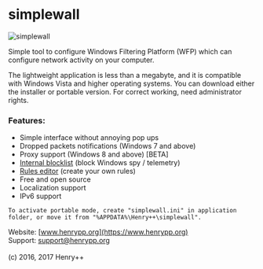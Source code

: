# simplewall

![simplewall](https://www.henrypp.org/images/simplewall.png?cachefx)

Simple tool to configure Windows Filtering Platform (WFP) which can configure network activity on your computer.

The lightweight application is less than a megabyte, and it is compatible with Windows Vista and higher operating systems.
You can download either the installer or portable version. For correct working, need administrator rights.

### Features:
- Simple interface without annoying pop ups
- Dropped packets notifications (Windows 7 and above)
- Proxy support (Windows 8 and above) [BETA]
- [Internal blocklist](https://github.com/crazy-max/WindowsSpyBlocker/wiki/dataSimplewall) (block Windows spy / telemetry)
- [Rules editor](https://github.com/henrypp/simplewall/wiki/Rules-editor) (create your own rules)
- Free and open source
- Localization support
- IPv6 support

```
To activate portable mode, create "simplewall.ini" in application folder, or move it from "%APPDATA%\Henry++\simplewall".
```

Website: [www.henrypp.org](https://www.henrypp.org)<br />
Support: support@henrypp.org<br />
<br />
(c) 2016, 2017 Henry++
